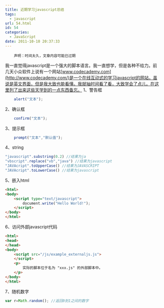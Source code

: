 ```yaml
---
title: 近期学习javascript总结
tags:
  - javascript
url: 54.html
id: 54
categories:
  - JavaScript
date: 2011-10-10 20:37:33
---
```


        声明：时间太久，文章内容可能已过期

我一直觉得javascript是一个强大的脚本语言。我一直想学，但是各种不给力。前几天小众软件上说有一个网站[www.codecademy.com](http://www.codecademy.com/)是一个在线互动式的学习javascript的网站，虽说是英文界面，但是我大致也能看懂。我就抽时间看了看，大致学会了点儿。在这里列了出来这些天学到的一点东西备忘。 1、警告框
```javascript
    alert("文本");
```
2、确认框
```js
    confirm("文本");
```
3、提示框
```js
    prompt("文本","默认值");
```
4、string
```js
"javascript".substring(0.2) //结果为ja
"vbscript".replace("vb","java") //结果为javascript
"JAVAcript".toUpperCase() //结果为JAVASCRIPT
"JAVAcript".toLowerCase() //结果为javascript
```
5、嵌入html
```html
<html>
<body>
    <script type="text/javascript">
        document.write("Hello World!");
    </script>
</body>
</html>
```
6、访问外部javascript代码
```html
<html>
<head>
</head>
<body>
    <script src="/js/example_externaljs.js">
    </script>
    <p>
        实际的脚本位于名为 "xxx.js" 的外部脚本中。
    </p>
</body>
</html>
```
7、随机数字
```js
var r=Math.random(); //返回0到1之间的数字
```